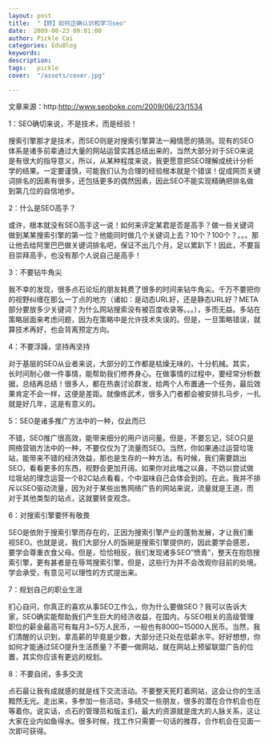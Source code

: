 ```yaml
---
layout: post  
title:  "【转】如何正确认识和学习seo"
date:  2009-08-23 09:01:00
author: Pickle Cai  
categories: EduBlog  
keywords: 
description:   
tags:	pickle   
cover:  "/assets/cover.jpg"  

---
```


文章来源：http:http://www.seoboke.com/2009/06/23/1534



 



1：SEO确切来说，不是技术，而是经验！ 



搜索引擎那才是技术，而SEO则是对搜索引擎算法一厢情愿的猜测。现有的SEO体系是诸多前辈通过大量的网站运营实践总结出来的，当然大部分对于SEO来说是有很大的指导意义，所以，从某种程度来说，我更愿意把SEO理解成统计分析学的结果。一定要谨慎，可能我们认为合理的经验根本就是个错误！促成网页关键词排名的因素有很多，还包括更多的偶然因素，因此SEO不能实现精确把排名做到第几位的自信地步。 



2：什么是SEO高手？ 



或许，根本就没有SEO高手这一说！如何来评定某君是否是高手？做一些关键词做到某某搜索引擎的第一位？他能同时做几个关键词上去？10个？100个？。。。那让他去给阿里巴巴做关键词排名吧，保证不出几个月，足以累趴下！因此，不要盲目崇拜高手，也没有那个人说自己是高手！ 



3：不要钻牛角尖 



我不幸的发现，很多点石论坛的朋友耗费了很多的时间来钻牛角尖。千万不要把你的视野纠缠在那么一丁点的地方（诸如：是动态URL好，还是静态URL好？META部分要放多少关键词？为什么网站搜索没有被百度收录等。。。），多而无益。多站在策略层面来考虑问题，因为在策略中是允许技术失误的。但是，一旦策略错误，就算技术再好，也会背离预定方向。 



4：不要浮躁，坚持再坚持 



对于基层的SEO从业者来说，大部分的工作都是枯燥无味的，十分机械。其实，长时间耐心做一件事情，能帮助我们修养身心。在做事情的过程中，要经常分析数据，总结再总结！很多人，都在热衷讨论群发，给两个人布置通一个任务，最后效果肯定不会一样，这便是差距。就像练武术，很多入门者都会被安排扎马步，一扎就是好几年，这是有意义的。 



5：SEO是诸多推广方法中的一种，仅此而已 



不错，SEO推广很高效，能带来细分的用户访问量。但是，不要忘记，SEO只是网络营销方法中的一种，不要仅仅为了流量而SEO。当然，你如果通过运营垃圾站，能带来不错的经济效益，那也是生存的一种方法。有时候，我们需要跳出SEO，看看更多的东西，视野会更加开阔。如果你对此嗤之以鼻，不妨以尝试做垃圾站的理念运营一个B2C站点看看，个中滋味自己会体会到的。在此，我并不排斥以SEO驱动流量，因为对于某些出售网络广告的网站来说，流量就是王道，而对于其他类型的站点，这就要转变观念。 



6：对搜索引擎要怀有敬畏 



SEO是依附于搜索引擎而存在的，正因为搜索引擎产业的蓬勃发展，才让我们重视SEO。也就是说，我们大部分人的饭碗是搜索引擎提供的，因此要学会感恩，要学会尊重衣食父母。但是，恰恰相反，我们发现诸多SEO”愤青”，整天在抱怨搜索引擎，更有甚者是在辱骂搜索引擎，但是，这些行为并不会改观你目前的处境。学会承受，有意见可以理性的方式提出来。 



7：规划自己的职业生涯 



扪心自问，你真正的喜欢从事SEO工作么，你为什么要做SEO？我可以告诉大家，SEO确实能帮助我们产生巨大的经济收益，在国内，与SEO相关的高级管理职位的薪金最高可有每月3~5万人民币，一般也有8000~15000人民币。当然，我们清醒的认识到，拿高薪的毕竟是少数，大部分还只处在低薪水平。好好想想，你如何才能通过SEO提升生活质量？不要一做网站，就在网站上预留联盟广告的位置，其实你应该有更远的规划。 



8：不要自闭，多多交流 



点石最让我有成就感的就是线下交流活动。不要整天死盯着网站，这会让你的生活黯然无光。走出来，多参加一些活动，多结交一些朋友，很多的潜在合作机会也在等着你。说实话，点石的管理员和版主们，最大的资源就是庞大的人脉关系，这让大家在业内如鱼得水。很多时候，找工作只需要一句话的推荐，合作机会在见面一次即可获得。



 



		    
